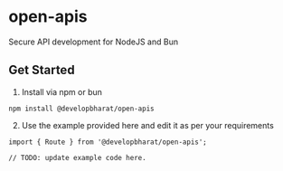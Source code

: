 # open-apis

Secure API development for NodeJS and Bun

## Get Started

1. Install via npm or bun

```shell
npm install @developbharat/open-apis
```

2. Use the example provided here and edit it as per your requirements

```shell
import { Route } from '@developbharat/open-apis';

// TODO: update example code here.
```

